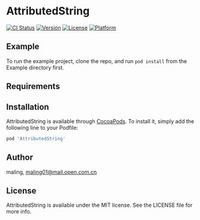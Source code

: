# AttributedString

[![CI Status](https://img.shields.io/travis/maling/AttributedString.svg?style=flat)](https://travis-ci.org/maling/AttributedString)
[![Version](https://img.shields.io/cocoapods/v/AttributedString.svg?style=flat)](https://cocoapods.org/pods/AttributedString)
[![License](https://img.shields.io/cocoapods/l/AttributedString.svg?style=flat)](https://cocoapods.org/pods/AttributedString)
[![Platform](https://img.shields.io/cocoapods/p/AttributedString.svg?style=flat)](https://cocoapods.org/pods/AttributedString)

## Example

To run the example project, clone the repo, and run `pod install` from the Example directory first.

## Requirements

## Installation

AttributedString is available through [CocoaPods](https://cocoapods.org). To install
it, simply add the following line to your Podfile:

```ruby
pod 'AttributedString'
```

## Author

maling, maling01@mail.open.com.cn

## License

AttributedString is available under the MIT license. See the LICENSE file for more info.
